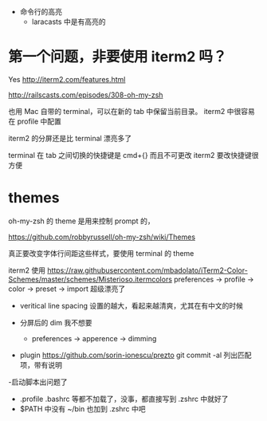 - 命令行的高亮
  - laracasts 中是有高亮的

# 第一个问题，非要使用 iterm2 吗？
Yes
http://iterm2.com/features.html

http://railscasts.com/episodes/308-oh-my-zsh

也用 Mac 自带的 terminal，可以在新的 tab 中保留当前目录。
iterm2 中很容易在 profile 中配置

iterm2 的分屏还是比 terminal 漂亮多了

terminal 在 tab 之间切换的快捷键是 cmd+{} 而且不可更改
iterm2 要改快捷键很方便

# themes
oh-my-zsh 的 theme 是用来控制 prompt 的，

https://github.com/robbyrussell/oh-my-zsh/wiki/Themes

真正要改变字体行间距这些样式，要使用
terminal 的 theme

iterm2 使用
https://raw.githubusercontent.com/mbadolato/iTerm2-Color-Schemes/master/schemes/Misterioso.itermcolors
preferences -> profile -> color -> preset -> import
超级漂亮了

- veritical line spacing
  设置的越大，看起来越清爽，尤其在有中文的时候

- 分屏后的 dim 我不想要
  - preferences -> apperence -> dimming


- plugin
  https://github.com/sorin-ionescu/prezto
  git commit -al<tab> 列出匹配项，带有说明

-启动脚本出问题了
  - .profile .bashrc 等都不加载了，没事，都直接写到 .zshrc 中就好了
  - $PATH 中没有 ~/bin 也加到 .zshrc 中吧
